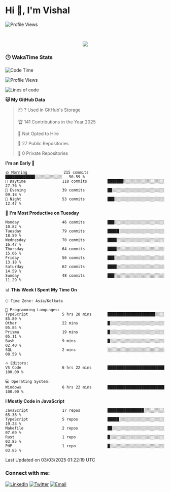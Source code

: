 # Hi 👋, I'm Vishal

  
 <!--<img src="https://komarev.com/ghpvc/?username=swarajbachu&label=Profile%20Views&color=0e75b6&style=flat" align='right' alt="swarajbachu" />-->
![Profile Views](http://img.shields.io/badge/Profile%20Views-117-blue)


<br/>


<p align="center">
  <a href="https://github.com/iVishalCode/readme-typing-svg"><img src="https://readme-typing-svg.herokuapp.com?lines=Computer+Science+Student;Full+Stack+Web+Developer;Freelancer;WEB3%20%20Enthusiastic;Always%20learning%20new%20things&center=true&width=380&height=45"></a>
</p>


### 🕒 WakaTime Stats
<!--START_SECTION:waka-->
![Code Time](http://img.shields.io/badge/Code%20Time-19%20hrs-blue)

![Profile Views](http://img.shields.io/badge/Profile%20Views-2-blue)

![Lines of code](https://img.shields.io/badge/From%20Hello%20World%20I%27ve%20Written-2.8%20million%20lines%20of%20code-blue)

**🐱 My GitHub Data** 

> 📦 ? Used in GitHub's Storage 
 > 
> 🏆 141 Contributions in the Year 2025
 > 
> 🚫 Not Opted to Hire
 > 
> 📜 27 Public Repositories 
 > 
> 🔑 0 Private Repositories 
 > 
**I'm an Early 🐤** 

```text
🌞 Morning                215 commits         █████████████░░░░░░░░░░░░   50.59 % 
🌆 Daytime                118 commits         ███████░░░░░░░░░░░░░░░░░░   27.76 % 
🌃 Evening                39 commits          ██░░░░░░░░░░░░░░░░░░░░░░░   09.18 % 
🌙 Night                  53 commits          ███░░░░░░░░░░░░░░░░░░░░░░   12.47 % 
```
📅 **I'm Most Productive on Tuesday** 

```text
Monday                   46 commits          ███░░░░░░░░░░░░░░░░░░░░░░   10.82 % 
Tuesday                  79 commits          █████░░░░░░░░░░░░░░░░░░░░   18.59 % 
Wednesday                70 commits          ████░░░░░░░░░░░░░░░░░░░░░   16.47 % 
Thursday                 64 commits          ████░░░░░░░░░░░░░░░░░░░░░   15.06 % 
Friday                   56 commits          ███░░░░░░░░░░░░░░░░░░░░░░   13.18 % 
Saturday                 62 commits          ████░░░░░░░░░░░░░░░░░░░░░   14.59 % 
Sunday                   48 commits          ███░░░░░░░░░░░░░░░░░░░░░░   11.29 % 
```


📊 **This Week I Spent My Time On** 

```text
🕑︎ Time Zone: Asia/Kolkata

💬 Programming Languages: 
TypeScript               5 hrs 28 mins       █████████████████████░░░░   85.89 % 
Other                    22 mins             █░░░░░░░░░░░░░░░░░░░░░░░░   05.84 % 
Prisma                   19 mins             █░░░░░░░░░░░░░░░░░░░░░░░░   05.11 % 
Bash                     9 mins              █░░░░░░░░░░░░░░░░░░░░░░░░   02.40 % 
SQL                      2 mins              ░░░░░░░░░░░░░░░░░░░░░░░░░   00.59 % 

🔥 Editors: 
VS Code                  6 hrs 22 mins       █████████████████████████   100.00 % 

💻 Operating System: 
Windows                  6 hrs 22 mins       █████████████████████████   100.00 % 
```

**I Mostly Code in JavaScript** 

```text
JavaScript               17 repos            ████████████████░░░░░░░░░   65.38 % 
TypeScript               5 repos             █████░░░░░░░░░░░░░░░░░░░░   19.23 % 
Makefile                 2 repos             ██░░░░░░░░░░░░░░░░░░░░░░░   07.69 % 
Rust                     1 repo              █░░░░░░░░░░░░░░░░░░░░░░░░   03.85 % 
PHP                      1 repo              █░░░░░░░░░░░░░░░░░░░░░░░░   03.85 % 
```




 Last Updated on 03/03/2025 01:22:19 UTC
<!--END_SECTION:waka-->


### Connect with me:

[![LinkedIn](https://img.shields.io/badge/LinkedIn-0A66C2?style=for-the-badge&logo=linkedin&logoColor=white)](https://linkedin.com/in/vishal-kumar-779054260)
[![Twitter](https://img.shields.io/badge/Twitter-1DA1F2?style=for-the-badge&logo=twitter&logoColor=white)](https://twitter.com/iVishalCode)
[![Email](https://img.shields.io/badge/Email-D14836?style=for-the-badge&logo=gmail&logoColor=white)](mailto:ilearnvk@gmail.com)
